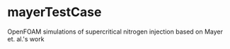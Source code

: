 mayerTestCase
=============

OpenFOAM simulations of supercritical nitrogen injection based on Mayer et. al.'s work
